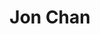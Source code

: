 ---
layout: post
title: Jon Chan
school: NYU
major: Major?
image: https://static.squarespace.com/static/50354720c4aa2d2d3150d3d8/t/5061cddac4aac9fd4e63e446/1348586970523/?format=300w
position: ??
positionURL: http://www.techatnyu.org/position
now: Friidum, Deloitte Digital
nowURL: http://www.google.com
twitter: 
email: t@NYU email?
graduate: 2014
weight: 11
---